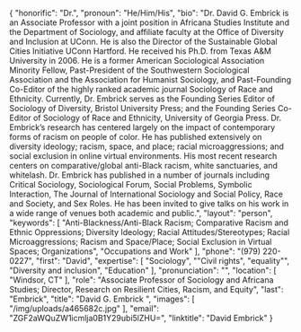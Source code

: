 {
  "honorific": "Dr.",
  "pronoun": "He/Him/His",
  "bio": "Dr. David G. Embrick is an Associate Professor with a joint position in Africana Studies Institute and the Department of Sociology, and affiliate faculty at the Office of Diversity and Inclusion at UConn. He is also the Director of the Sustainable Global Cities Initiative UConn Hartford. He received his Ph.D. from Texas A&M University in 2006. He is a former American Sociological Association Minority Fellow, Past-President of the Southwestern Sociological Association and the Association for Humanist Sociology, and Past-Founding Co-Editor of the highly ranked academic journal Sociology of Race and Ethnicity. Currently, Dr. Embrick serves as the Founding Series Editor of Sociology of Diversity, Bristol University Press; and the Founding Series Co-Editor of Sociology of Race and Ethnicity, University of Georgia Press. Dr. Embrick’s research has centered largely on the impact of contemporary forms of racism on people of color. He has published extensively on diversity ideology; racism, space, and place; racial microaggressions; and social exclusion in online virtual environments. His most recent research centers on comparative/global anti-Black racism, white sanctuaries, and whitelash. Dr. Embrick has published in a number of journals including Critical Sociology, Sociological Forum, Social Problems, Symbolic Interaction, The Journal of International Sociology and Social Policy, Race and Society, and Sex Roles. He has been invited to give talks on his work in a wide range of venues both academic and public.",
  "layout": "person",
  "keywords": [
    "Anti-Blackness/Anti-Black Racism; Comparative Racism and Ethnic Oppressions; Diversity Ideology; Racial Attitudes/Stereotypes; Racial Microaggressions; Racism and Space/Place; Social Exclusion in Virtual Spaces; Organizations",
    "Occupations and Work"
  ],
  "phone": "(979) 220-0227",
  "first": "David",
  "expertise": [
    "Sociology",
    "\"Civil rights",
    "equality\"",
    "Diversity and inclusion",
    "Education"
  ],
  "pronunciation": "",
  "location": [
    "Windsor, CT"
  ],
  "role": "Associate Professor of Sociology and Africana Studies; Director, Research on Resilient Cities, Racism, and Equity",
  "last": "Embrick",
  "title": "David G. Embrick ",
  "images": [
    "/img/uploads/a465682c.jpg"
  ],
  "email": "ZGF2aWQuZW1icmlja0B1Y29ubi5lZHU=",
  "linktitle": "David Embrick"
}
